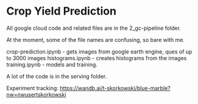 # Crop Yield Prediction

All google cloud code and related files are in the 2_gc-pipeline folder.

At the moment, some of the file names are confusing, so bare with me.

crop-prediction.ipynb - gets images from google earth engine, ques of up to 3000 images
histograms.ipynb - creates histograms from the images
training.ipynb - models and training.

A lot of the code is in the serving folder.

Experiment tracking:
https://wandb.ai/t-skorkowski/blue-marble?nw=nwusertskorkowski



